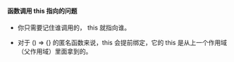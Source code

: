  #### 函数调用 this 指向的问题

+ 你只需要记住谁调用的， this 就指向谁。

+ 对于 () => {} 的匿名函数来说，this 会提前绑定，它的	this 是从上一个作用域（父作用域）里面拿到的。